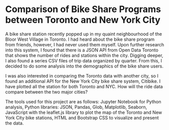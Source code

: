 # Comparison of Bike Share Programs between Toronto and New York City

A bike share station recently popped up in my quaint neighbourhood of the Bloor West Village in Toronto. I had heard about the bike share program from friends, however, I had never used them myself. Upon further research into this system, I found that there is a JSON API from Open Data Toronto that shows the number of rides and stations within the city. Digging deeper, I also found a series CSV files of trip data organized by quarter. From this, I decided to do some analysis into the demographics of the bike share users.

I was also interested in comparing the Toronto data with another city, so I found an additional API for the New York City bike share system, Citibike. I have plotted all the station for both Toronto and NYC. How will the ride data compare between the two major cities?

The tools used for this project are as follows:
Jupyter Notebook for Python analysis,
Python libraries: JSON, Pandas, Glob, Matplotlib, Seaborn,
JavaScript with the leaflet.js library to plot the map of the Toronto and New York City bike stations,
HTML and Bootstrap CSS to visualize and present the data.

